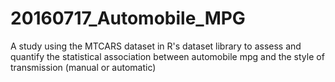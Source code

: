 # 20160717_Automobile_MPG
A study using the MTCARS dataset in R's dataset library to assess and quantify the statistical association between automobile mpg and the style of transmission (manual or automatic)
